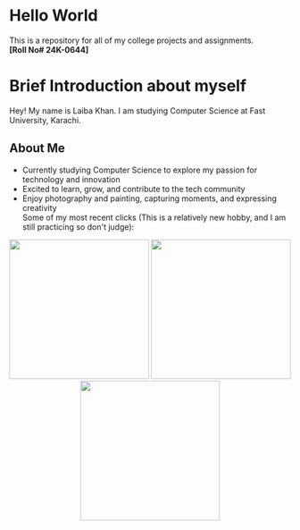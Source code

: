 # Hello World
This is a repository for all of my college projects and assignments.\
**[Roll No# 24K-0644]**

# Brief Introduction about myself
Hey! My name is Laiba Khan. I am studying Computer Science at Fast University, Karachi.
## About Me
- Currently studying Computer Science to explore my passion for technology and innovation
- Excited to learn, grow, and contribute to the tech community
- Enjoy photography and painting, capturing moments, and expressing creativity\
Some of my most recent clicks (This is a relatively new hobby, and I am still practicing so don't judge):
<div align=center>
<img src=https://github.com/user-attachments/assets/3aabf877-c36e-4315-b919-534ada717b0f
 height=250 weidth=50% >
<img src=https://github.com/user-attachments/assets/6c93ce50-a970-4d5f-913f-1032e7622dd3
 height=250 weidth=50% >
</div>
<div align=center>
 <img src=https://github.com/user-attachments/assets/b99e5173-a281-4887-9fe5-dac2c8e1cfbd
 height=250 weidth=50% >
</div>





